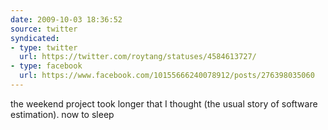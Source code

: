 ```yaml
---
date: 2009-10-03 18:36:52
source: twitter
syndicated:
- type: twitter
  url: https://twitter.com/roytang/statuses/4584613727/
- type: facebook
  url: https://www.facebook.com/10155666240078912/posts/276398035060
---
```


the weekend project took longer that I thought (the usual story of software estimation). now to sleep